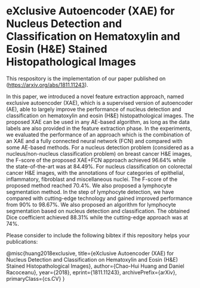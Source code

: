 # eXclusive Autoencoder (XAE) for Nucleus Detection and Classification on Hematoxylin and Eosin (H&E) Stained Histopathological Images

This respository is the implementation of our paper published on (https://arxiv.org/abs/1811.11243). 

In this paper, we introduced a novel feature extraction approach, named exclusive autoencoder (XAE), which is a supervised version of autoencoder (AE), able to largely improve the performance of nucleus detection and classification on hematoxylin and eosin (H&E) histopathological images. The proposed XAE can be used in any AE-based algorithm, as long as the data labels are also provided in the feature extraction phase. In the experiments, we evaluated the performance of an approach which is the combination of an XAE and a fully connected neural network (FCN) and compared with some AE-based methods. For a nucleus detection problem (considered as a nucleus/non-nucleus classification problem) on breast cancer H&E images, the F-score of the proposed XAE+FCN approach achieved 96.64% while the state-of-the-art was at 84.49%. For nucleus classification on colorectal cancer H&E images, with the annotations of four categories of epithelial, inflammatory, fibroblast and miscellaneous nuclei. The F-score of the proposed method reached 70.4%. We also proposed a lymphocyte segmentation method. In the step of lymphocyte detection, we have compared with cutting-edge technology and gained improved performance from 90% to 98.67%. We also proposed an algorithm for lymphocyte segmentation based on nucleus detection and classification. The obtained Dice coefficient achieved 88.31% while the cutting-edge approach was at 74%.  

Please consider to include the following bibtex if this repository helps your publications:

@misc{huang2018exclusive,
    title={eXclusive Autoencoder (XAE) for Nucleus Detection and Classification on Hematoxylin and Eosin (H&E) Stained Histopathological Images},
    author={Chao-Hui Huang and Daniel Racoceanu},
    year={2018},
    eprint={1811.11243},
    archivePrefix={arXiv},
    primaryClass={cs.CV}
}
